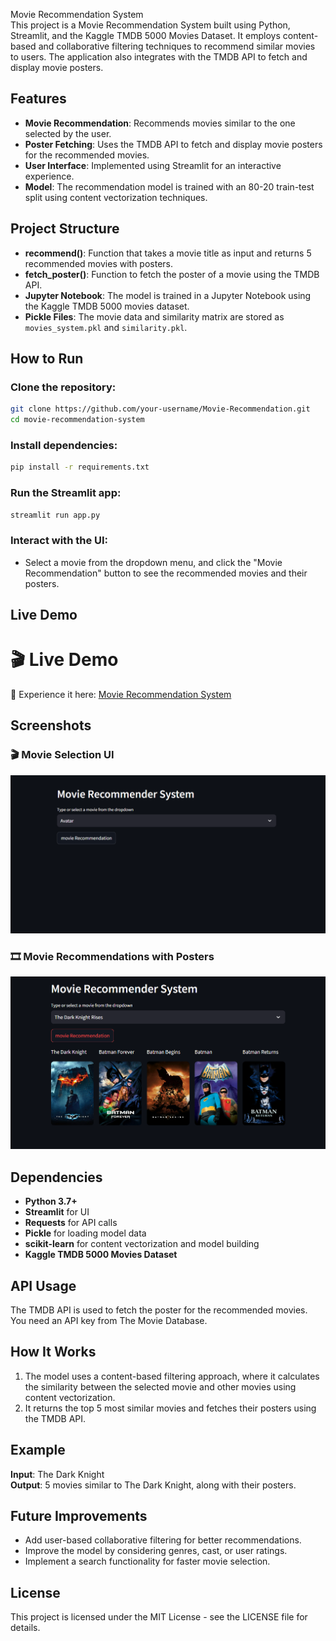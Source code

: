 Movie Recommendation System\
This project is a Movie Recommendation System built using Python, Streamlit, and the Kaggle TMDB 5000 Movies Dataset. It employs content-based and collaborative filtering techniques to recommend similar movies to users. The application also integrates with the TMDB API to fetch and display movie posters.

## Features

- **Movie Recommendation**: Recommends movies similar to the one selected by the user.
- **Poster Fetching**: Uses the TMDB API to fetch and display movie posters for the recommended movies.
- **User Interface**: Implemented using Streamlit for an interactive experience.
- **Model**: The recommendation model is trained with an 80-20 train-test split using content vectorization techniques.

## Project Structure

- **recommend()**: Function that takes a movie title as input and returns 5 recommended movies with posters.
- **fetch\_poster()**: Function to fetch the poster of a movie using the TMDB API.
- **Jupyter Notebook**: The model is trained in a Jupyter Notebook using the Kaggle TMDB 5000 movies dataset.
- **Pickle Files**: The movie data and similarity matrix are stored as `movies_system.pkl` and `similarity.pkl`.

## How to Run

### Clone the repository:

```sh
git clone https://github.com/your-username/Movie-Recommendation.git  
cd movie-recommendation-system  
```

### Install dependencies:

```sh
pip install -r requirements.txt  
```

### Run the Streamlit app:

```sh
streamlit run app.py  
```

### Interact with the UI:

- Select a movie from the dropdown menu, and click the "Movie Recommendation" button to see the recommended movies and their posters.

## Live Demo
# 🎬 Live Demo

🚀 Experience it here: [Movie Recommendation System](https://movie-recommendation-3z72.onrender.com)

## Screenshots

### 🎬 Movie Selection UI
![Movie Selection](Images/home.png)

### 🎞️ Movie Recommendations with Posters
![Movie Recommendations](Images/result.png)

## Dependencies

- **Python 3.7+**
- **Streamlit** for UI
- **Requests** for API calls
- **Pickle** for loading model data
- **scikit-learn** for content vectorization and model building
- **Kaggle TMDB 5000 Movies Dataset**

## API Usage

The TMDB API is used to fetch the poster for the recommended movies. You need an API key from The Movie Database.

## How It Works

1. The model uses a content-based filtering approach, where it calculates the similarity between the selected movie and other movies using content vectorization.
2. It returns the top 5 most similar movies and fetches their posters using the TMDB API.

## Example

**Input**: The Dark Knight\
**Output**: 5 movies similar to The Dark Knight, along with their posters.

## Future Improvements

- Add user-based collaborative filtering for better recommendations.
- Improve the model by considering genres, cast, or user ratings.
- Implement a search functionality for faster movie selection.

## License

This project is licensed under the MIT License - see the LICENSE file for details.




